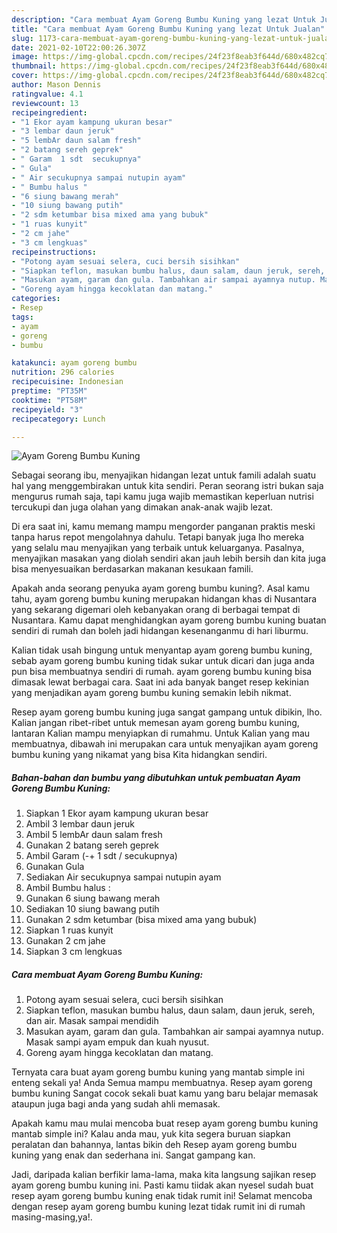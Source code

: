 ```yaml
---
description: "Cara membuat Ayam Goreng Bumbu Kuning yang lezat Untuk Jualan"
title: "Cara membuat Ayam Goreng Bumbu Kuning yang lezat Untuk Jualan"
slug: 1173-cara-membuat-ayam-goreng-bumbu-kuning-yang-lezat-untuk-jualan
date: 2021-02-10T22:00:26.307Z
image: https://img-global.cpcdn.com/recipes/24f23f8eab3f644d/680x482cq70/ayam-goreng-bumbu-kuning-foto-resep-utama.jpg
thumbnail: https://img-global.cpcdn.com/recipes/24f23f8eab3f644d/680x482cq70/ayam-goreng-bumbu-kuning-foto-resep-utama.jpg
cover: https://img-global.cpcdn.com/recipes/24f23f8eab3f644d/680x482cq70/ayam-goreng-bumbu-kuning-foto-resep-utama.jpg
author: Mason Dennis
ratingvalue: 4.1
reviewcount: 13
recipeingredient:
- "1 Ekor ayam kampung ukuran besar"
- "3 lembar daun jeruk"
- "5 lembAr daun salam fresh"
- "2 batang sereh geprek"
- " Garam  1 sdt  secukupnya"
- " Gula"
- " Air secukupnya sampai nutupin ayam"
- " Bumbu halus "
- "6 siung bawang merah"
- "10 siung bawang putih"
- "2 sdm ketumbar bisa mixed ama yang bubuk"
- "1 ruas kunyit"
- "2 cm jahe"
- "3 cm lengkuas"
recipeinstructions:
- "Potong ayam sesuai selera, cuci bersih sisihkan"
- "Siapkan teflon, masukan bumbu halus, daun salam, daun jeruk, sereh, dan air. Masak sampai mendidih"
- "Masukan ayam, garam dan gula. Tambahkan air sampai ayamnya nutup. Masak sampi ayam empuk dan kuah nyusut."
- "Goreng ayam hingga kecoklatan dan matang."
categories:
- Resep
tags:
- ayam
- goreng
- bumbu

katakunci: ayam goreng bumbu 
nutrition: 296 calories
recipecuisine: Indonesian
preptime: "PT35M"
cooktime: "PT58M"
recipeyield: "3"
recipecategory: Lunch

---
```



![Ayam Goreng Bumbu Kuning](https://img-global.cpcdn.com/recipes/24f23f8eab3f644d/680x482cq70/ayam-goreng-bumbu-kuning-foto-resep-utama.jpg)

Sebagai seorang ibu, menyajikan hidangan lezat untuk famili adalah suatu hal yang menggembirakan untuk kita sendiri. Peran seorang istri bukan saja mengurus rumah saja, tapi kamu juga wajib memastikan keperluan nutrisi tercukupi dan juga olahan yang dimakan anak-anak wajib lezat.

Di era  saat ini, kamu memang mampu mengorder panganan praktis meski tanpa harus repot mengolahnya dahulu. Tetapi banyak juga lho mereka yang selalu mau menyajikan yang terbaik untuk keluarganya. Pasalnya, menyajikan masakan yang diolah sendiri akan jauh lebih bersih dan kita juga bisa menyesuaikan berdasarkan makanan kesukaan famili. 



Apakah anda seorang penyuka ayam goreng bumbu kuning?. Asal kamu tahu, ayam goreng bumbu kuning merupakan hidangan khas di Nusantara yang sekarang digemari oleh kebanyakan orang di berbagai tempat di Nusantara. Kamu dapat menghidangkan ayam goreng bumbu kuning buatan sendiri di rumah dan boleh jadi hidangan kesenanganmu di hari liburmu.

Kalian tidak usah bingung untuk menyantap ayam goreng bumbu kuning, sebab ayam goreng bumbu kuning tidak sukar untuk dicari dan juga anda pun bisa membuatnya sendiri di rumah. ayam goreng bumbu kuning bisa dimasak lewat berbagai cara. Saat ini ada banyak banget resep kekinian yang menjadikan ayam goreng bumbu kuning semakin lebih nikmat.

Resep ayam goreng bumbu kuning juga sangat gampang untuk dibikin, lho. Kalian jangan ribet-ribet untuk memesan ayam goreng bumbu kuning, lantaran Kalian mampu menyiapkan di rumahmu. Untuk Kalian yang mau membuatnya, dibawah ini merupakan cara untuk menyajikan ayam goreng bumbu kuning yang nikamat yang bisa Kita hidangkan sendiri.

<!--inarticleads1-->

##### Bahan-bahan dan bumbu yang dibutuhkan untuk pembuatan Ayam Goreng Bumbu Kuning:

1. Siapkan 1 Ekor ayam kampung ukuran besar
1. Ambil 3 lembar daun jeruk
1. Ambil 5 lembAr daun salam fresh
1. Gunakan 2 batang sereh geprek
1. Ambil  Garam (-+ 1 sdt / secukupnya)
1. Gunakan  Gula
1. Sediakan  Air secukupnya sampai nutupin ayam
1. Ambil  Bumbu halus :
1. Gunakan 6 siung bawang merah
1. Sediakan 10 siung bawang putih
1. Gunakan 2 sdm ketumbar (bisa mixed ama yang bubuk)
1. Siapkan 1 ruas kunyit
1. Gunakan 2 cm jahe
1. Siapkan 3 cm lengkuas




<!--inarticleads2-->

##### Cara membuat Ayam Goreng Bumbu Kuning:

1. Potong ayam sesuai selera, cuci bersih sisihkan
1. Siapkan teflon, masukan bumbu halus, daun salam, daun jeruk, sereh, dan air. Masak sampai mendidih
1. Masukan ayam, garam dan gula. Tambahkan air sampai ayamnya nutup. Masak sampi ayam empuk dan kuah nyusut.
1. Goreng ayam hingga kecoklatan dan matang.




Ternyata cara buat ayam goreng bumbu kuning yang mantab simple ini enteng sekali ya! Anda Semua mampu membuatnya. Resep ayam goreng bumbu kuning Sangat cocok sekali buat kamu yang baru belajar memasak ataupun juga bagi anda yang sudah ahli memasak.

Apakah kamu mau mulai mencoba buat resep ayam goreng bumbu kuning mantab simple ini? Kalau anda mau, yuk kita segera buruan siapkan peralatan dan bahannya, lantas bikin deh Resep ayam goreng bumbu kuning yang enak dan sederhana ini. Sangat gampang kan. 

Jadi, daripada kalian berfikir lama-lama, maka kita langsung sajikan resep ayam goreng bumbu kuning ini. Pasti kamu tiidak akan nyesel sudah buat resep ayam goreng bumbu kuning enak tidak rumit ini! Selamat mencoba dengan resep ayam goreng bumbu kuning lezat tidak rumit ini di rumah masing-masing,ya!.

